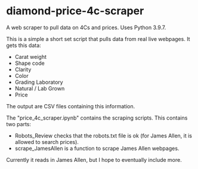 # diamond-price-4c-scraper
 A web scraper to pull data on 4Cs and prices. Uses Python 3.9.7.

 This is a simple a short set script that pulls data from real live webpages. It gets this data:
 * Carat weight
 * Shape code
 * Clarity
 * Color
 * Grading Laboratory
 * Natural / Lab Grown
 * Price

 The output are CSV files containing this information. 

 The "price_4c_scraper.ipynb" contains the scraping scripts. This contains two parts:

 * Robots_Review checks that the robots.txt file is ok (for James Allen, it is allowed to search prices).
* scrape_JamesAllen is a function to scrape James Allen webpages.
 
 Currently it reads in James Allen, but I hope to eventually include more.
